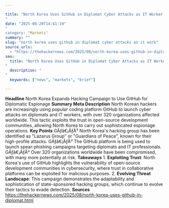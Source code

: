 ```yaml
---

title: "North Korea Uses GitHub in Diplomat Cyber Attacks as IT Worker Scheme Hits 320+ Firms'"
date: "2025-08-20T14:41:19""
category: "Markets"
summary: ""
slug: "north korea uses github in diplomat cyber attacks as it work"
source_urls:
  - "https://thehackernews.com/2025/08/north-korea-uses-github-in-diplomat.html"
seo:
  title: "North Korea Uses GitHub in Diplomat Cyber Attacks as IT Worker Scheme Hits 320+ Firms | Hash n Hedge'"
  description: ""
  keywords: ["news", "markets", "brief"]

---
```

**Headline** North Korea Expands Hacking Campaign to Use GitHub for Diplomatic Espionage  **Summary Meta Description** North Korean hackers are increasingly using popular coding platform GitHub to launch cyber attacks on diplomats and IT workers, with over 320 organizations affected worldwide. This tactic exploits the trust in open-source development communities, allowing North Korea to carry out sophisticated espionage operations.  **Key Points**  GÃƒâ€¡ÃƒÂ³ North Korea's hacking group has been identified as "Lazarus Group" or "Guardians of Peace", known for their high-profile attacks. GÃƒâ€¡ÃƒÂ³ The GitHub platform is being used to launch spear-phishing campaigns targeting diplomats and IT professionals. GÃƒâ€¡ÃƒÂ³ Over 320 organizations worldwide have been compromised, with many more potentially at risk.  **Takeaways**  1. **Exploiting Trust**: North Korea's use of GitHub highlights the vulnerability of open-source development communities in cybersecurity, where trust in collaborative platforms can be exploited for malicious purposes. 2. **Evolving Threat Landscape**: This campaign demonstrates the adaptability and sophistication of state-sponsored hacking groups, which continue to evolve their tactics to evade detection.  **Sources** https://thehackernews.com/2025/08/north-korea-uses-github-in-diplomat.html 

